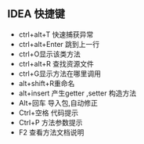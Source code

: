 ## IDEA 快捷键

- ctrl+alt+T 快速捕获异常
- ctrl+alt+Enter 跳到上一行
- ctrl+O显示该类方法
- ctrl+alt+R 查找资源文件
- ctrl+G显示方法在哪里调用
- alt+shift+R重命名
- alt+insert 产生getter ,setter 构造方法
- Alt+回车 导入包,自动修正
- Ctrl+空格 代码提示
- Ctrl+P 方法参数提示
- F2 查看方法文档说明




